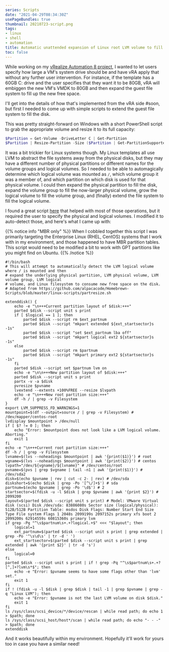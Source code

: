 ```yaml
---
series: Scripts
date: "2021-04-29T08:34:30Z"
usePageBundles: true
thumbnail: 20210723-script.png
tags:
- linux
- shell
- automation
title: Automatic unattended expansion of Linux root LVM volume to fill disk
toc: false
---
```


While working on my [vRealize Automation 8 project](/series/vra8), I wanted to let users specify how large a VM's system drive should be and have vRA apply that without any further user intervention. For instance, if the template has a 60GB C: drive and the user specifies that they want it to be 80GB, vRA will embiggen the new VM's VMDK to 80GB and then expand the guest file system to fill up the new free space.

I'll get into the details of how that's implemented from the vRA side #soon, but first I needed to come up with simple scripts to extend the guest file system to fill the disk.

This was pretty straight-forward on Windows with a short PowerShell script to grab the appropriate volume and resize it to its full capacity:
```powershell
$Partition = Get-Volume -DriveLetter C | Get-Partition
$Partition | Resize-Partition -Size ($Partition | Get-PartitionSupportedSize).sizeMax
```

It was a bit trickier for Linux systems though. My Linux templates all use LVM to abstract the file systems away from the physical disks, but they may have a different number of physical partitions or different names for the volume groups and logical volumes. So I needed to be able to automagically determine which logical volume was mounted as `/`, which volume group it was a member of, and which partition on which disk is used for that physical volume. I could then expand the physical partition to fill the disk, expand the volume group to fill the now-larger physical volume, grow the logical volume to fill the volume group, and (finally) extend the file system to fill the logical volume. 

I found a great script [here](https://github.com/alpacacode/Homebrewn-Scripts/blob/master/linux-scripts/partresize.sh) that helped with most of those operations, but it required the user to specify the physical and logical volumes. I modified it to auto-detect those, and here's what I came up with:

{{% notice info "MBR only" %}}
When I cobbled together this script I was primarily targeting the Enterprise Linux (RHEL, CentOS) systems that I work with in my environment, and those happened to have MBR partition tables. This script would need to be modified a bit to work with GPT partitions like you might find on Ubuntu.
{{% /notice %}}

```shell
#!/bin/bash
# This will attempt to automatically detect the LVM logical volume where / is mounted and then 
# expand the underlying physical partition, LVM physical volume, LVM volume group, LVM logical
# volume, and Linux filesystem to consume new free space on the disk. 
# Adapted from https://github.com/alpacacode/Homebrewn-Scripts/blob/master/linux-scripts/partresize.sh

extenddisk() {
    echo -e "\n+++Current partition layout of $disk:+++"
    parted $disk --script unit s print
    if [ $logical == 1 ]; then
        parted $disk --script rm $ext_partnum
        parted $disk --script "mkpart extended ${ext_startsector}s -1s"
        parted $disk --script "set $ext_partnum lba off"
        parted $disk --script "mkpart logical ext2 ${startsector}s -1s"
    else
        parted $disk --script rm $partnum
        parted $disk --script "mkpart primary ext2 ${startsector}s -1s"
    fi
    parted $disk --script set $partnum lvm on
    echo -e "\n\n+++New partition layout of $disk:+++"
    parted $disk --script unit s print
    partx -v -a $disk
    pvresize $pvname
    lvextend --extents +100%FREE --resize $lvpath 
    echo -e "\n+++New root partition size:+++"
    df -h / | grep -v Filesystem
}
export LVM_SUPPRESS_FD_WARNINGS=1
mountpoint=$(df --output=source / | grep -v Filesystem) # /dev/mapper/centos-root
lvdisplay $mountpoint > /dev/null
if [ $? != 0 ]; then
    echo "Error: $mountpoint does not look like a LVM logical volume. Aborting."
    exit 1
fi
echo -e "\n+++Current root partition size:+++"
df -h / | grep -v Filesystem
lvname=$(lvs --noheadings $mountpoint | awk '{print($1)}') # root
vgname=$(lvs --noheadings $mountpoint | awk '{print($2)}') # centos
lvpath="/dev/${vgname}/${lvname}" # /dev/centos/root
pvname=$(pvs | grep $vgname | tail -n1 | awk '{print($1)}') # /dev/sda2
disk=$(echo $pvname | rev | cut -c 2- | rev) # /dev/sda 
diskshort=$(echo $disk | grep -Po '[^\/]+$') # sda
partnum=$(echo $pvname | grep -Po '\d$') # 2
startsector=$(fdisk -u -l $disk | grep $pvname | awk '{print $2}') # 2099200
layout=$(parted $disk --script unit s print) # Model: VMware Virtual disk (scsi) Disk /dev/sda: 83886080s Sector size (logical/physical): 512B/512B Partition Table: msdos Disk Flags: Number Start End Size Type File system Flags 1 2048s 2099199s 2097152s primary xfs boot 2 2099200s 62914559s 60815360s primary lvm
if grep -Pq "^\s$partnum\s+.+?logical.+$" <<< "$layout"; then
    logical=1
    ext_partnum=$(parted $disk --script unit s print | grep extended | grep -Po '^\s\d\s' | tr -d ' ')
    ext_startsector=$(parted $disk --script unit s print | grep extended | awk '{print $2}' | tr -d 's')
else
    logical=0
fi
parted $disk --script unit s print | if ! grep -Pq "^\s$partnum\s+.+?[^,]+?lvm\s*$"; then
    echo -e "Error: $pvname seems to have some flags other than 'lvm' set."
    exit 1
fi
if ! (fdisk -u -l $disk | grep $disk | tail -1 | grep $pvname | grep -q "Linux LVM"); then
    echo -e "Error: $pvname is not the last LVM volume on disk $disk."
    exit 1
fi
ls /sys/class/scsi_device/*/device/rescan | while read path; do echo 1 > $path; done
ls /sys/class/scsi_host/host*/scan | while read path; do echo "- - -" > $path; done
extenddisk
```

And it works beautifully within my environment. Hopefully it'll work for yours too in case you have a similar need!
